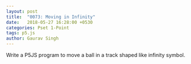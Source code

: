 ```yaml
---
layout: post
title:  "0073: Moving in Infinity"
date:   2018-05-27 16:28:00 +0530
categories: Pset 1-Point
tags: p5.js
author: Gaurav Singh
---
```


Write a P5JS program to move a ball in a track shaped like infinity symbol.
